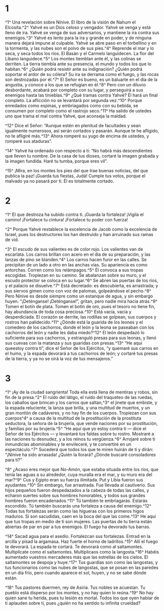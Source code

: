 # 1
^1^ Una revelación sobre Nínive. El libro de la visión de Nahum el Elcosita.^2^ Yahvé es un Dios celoso y vengador. Yahvé se venga y está lleno de ira. Yahvé se venga de sus adversarios, y mantiene la ira contra sus enemigos.^3^ Yahvé es lento para la ira y grande en poder, y de ninguna manera dejará impune al culpable. Yahvé se abre paso en el torbellino y en la tormenta, y las nubes son el polvo de sus pies.^4^ Reprende el mar y lo seca, y seca todos los ríos. El Basán y el Carmelo languidecen. La flor del Líbano languidece.^5^ Los montes tiemblan ante él, y las colinas se derriten. La tierra tiembla ante su presencia, el mundo y todos los que lo habitan.^6^ ¿Quién podrá resistir ante su indignación? ¿Quién podrá soportar el ardor de su cólera? Su ira se derrama como el fuego, y las rocas son destrozadas por él.^7^ El Señor es bueno, es un baluarte en el día de la angustia, y conoce a los que se refugian en él.^8^ Pero con un diluvio desbordante, acabará por completo con su lugar, y perseguirá a sus enemigos hasta las tinieblas.^9^ ¿Qué tramas contra Yahvé? Él hará un final completo. La aflicción no se levantará por segunda vez.^10^ Porque enredados como espinas, y embriagados como con su bebida, se consumen por completo como el rastrojo seco.^11^ Ha salido de ustedes uno que trama el mal contra Yahvé, que aconseja la maldad.

^12^ Dice el Señor: “Aunque estén en plenitud de facultades y sean igualmente numerosos, así serán cortados y pasarán. Aunque te he afligido, no te afligiré más.^13^ Ahora romperé su yugo de encima de ustedes, y romperé sus ataduras”.

^14^ Yahvé ha ordenado con respecto a ti: “No habrá más descendientes que lleven tu nombre. De la casa de tus dioses, cortaré la imagen grabada y la imagen fundida. Haré tu tumba, porque eres vil”.

^15^ ¡Mira, en los montes los pies del que trae buenas noticias, del que publica la paz! ¡Guarda tus fiestas, Judá! Cumple tus votos, porque el malvado ya no pasará por ti. Él es totalmente cortado.

# 2
^1^ El que destroza ha subido contra ti. ¡Guarda la fortaleza! ¡Vigila el camino! ¡Fortalece tu cintura! ¡Fortalece tu poder con fuerza!

^2^ Porque Yahvé restablece la excelencia de Jacob como la excelencia de Israel, pues los destructores los han destruido y han arruinado sus ramas de vid.

^3^ El escudo de sus valientes es de color rojo. Los valientes van de escarlata. Los carros brillan con acero en el día de su preparación, y las lanzas de pino se blanden.^4^ Los carros hacen furor en las calles. Se precipitan de un lado a otro en las anchas vías. Su apariencia es como antorchas. Corren como los relámpagos.^5^ Él convoca a sus tropas escogidas. Tropiezan en su camino. Se abalanzan sobre su muro, y el escudo protector se coloca en su lugar.^6^ Se abren las puertas de los ríos, y el palacio se disuelve.^7^ Está decretado: es descubierta, es arrastrada; y sus siervos gimen como con voz de palomas, golpeándose el pecho.^8^ Pero Nínive es desde siempre como un estanque de agua, y sin embargo huyen. “¡Deténganse! ¡Deténganse!”, gritan, pero nadie mira hacia atrás.^9^ Tomen el botín de plata. Tomen el botín de oro, pues el tesoro no tiene fin, hay abundancia de toda cosa preciosa.^10^ Está vacía, vacía y desperdiciada. El corazón se derrite, las rodillas se golpean, sus cuerpos y rostros han palidecido.^11^ ¿Dónde está la guarida de los leones y el comedero de los cachorros, donde el león y la leona se paseaban con los cachorros del león y nadie les daba miedo?^12^ El león despedazó lo suficiente para sus cachorros, y estranguló presas para sus leonas, y llenó sus cuevas con la matanza y sus guaridas con presas.^13^ “He aquí queestoy contra ti”, dice el Señor de los Ejércitos, “y quemaré sus carros en el humo, y la espada devorará a tus cachorros de león; y cortaré tus presas de la tierra, y ya no se oirá la voz de tus mensajeros.”

# 3
^1^ ¡Ay de la ciudad sangrienta! Toda ella está llena de mentiras y robos, sin fin de la presa.^2^ El ruido del látigo, el ruido del traqueteo de las ruedas, los caballos que brincan y los carros que saltan,^3^ el jinete que embiste, y la espada reluciente, la lanza que brilla, y una multitud de muertos, y un gran montón de cadáveres, y no hay fin de los cuerpos. Tropiezan con sus cuerpos^4^ a causa de la multitud de la prostitución de la prostituta seductora, la señora de la brujería, que vende naciones por su prostitución, y familias por su brujería.^5^ “He aquí que yo estoy contra ti — dice el Señor de los Ejércitos — y levantaré tus faldas sobre tu rostro. Mostraré a las naciones tu desnudez, y a los reinos tu vergüenza.^6^ Arrojaré sobre ti inmundicias abominables y te envileceré, y te convertiré en un espectáculo.^7^ Sucederá que todos los que te miren huirán de ti y dirán: “¡Nínive ha sido arrasada! ¿Quién la llorará? ¿Dónde buscaré consoladores para ti?”

^8^ ¿Acaso eres mejor que No-Amón, que estaba situada entre los ríos, que tenía las aguas a su alrededor, cuya muralla era el mar, y su muro era del mar?^9^ Cus y Egipto eran su fuerza ilimitada. Put y Libia fueron sus ayudantes.^10^ Sin embargo, fue arrastrada. Fue llevada al cautiverio. Sus hijos pequeños fueron despedazados a la cabeza de todas las calles, y echaron suertes sobre sus hombres honorables, y todos sus grandes hombres fueron encadenados.^11^ Tú también te embriagarás. Estarás escondido. Tú también buscarás una fortaleza a causa del enemigo.^12^ Todas tus fortalezas serán como las higueras con los primeros higos maduros. Si son sacudidas, caen en la boca del que las come.^13^ He aquí que tus tropas en medio de ti son mujeres. Las puertas de tu tierra están abiertas de par en par a tus enemigos. El fuego ha devorado tus barras.

^14^ Sacad agua para el asedio. Fortalezcan sus fortalezas. Entrad en la arcilla y pisad la argamasa. Haz fuerte el horno de ladrillos.^15^ Allí el fuego te devorará. La espada te cortará. Te devorará como al saltamontes. Multiplícate como el saltamontes. Multiplicaos como la langosta.^16^ Habéis aumentado vuestros mercaderes más que las estrellas de los cielos. El saltamontes se despoja y huye.^17^ Tus guardias son como las langostas, y tus funcionarios como las nubes de langostas, que se posan en las paredes en un día frío, pero cuando aparece el sol, huyen, y no se sabe dónde están.

^18^ Tus pastores duermen, rey de Asiria. Tus nobles se acuestan. Tu pueblo está disperso por los montes, y no hay quien lo reúna.^19^ No hay quien sane tu herida, pues tu lesión es mortal. Todos los que oyen hablar de ti aplauden sobre ti, pues ¿quién no ha sentido tu infinita crueldad?